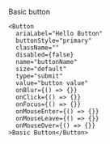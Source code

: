 Basic button
 
    <Button
      ariaLabel="Hello Button"
      buttonStyle="primary"
      className=""
      disabled={false}
      name="buttonName"
      size="default"
      type="submit"
      value="button value"
      onBlur={() => {}}
      onClick={() => {}}
      onFocus={() => {}}
      onMouseEnter={() => {}}
      onMouseLeave={() => {}}
      onMouseOver={() => {}}
    >Basic Button</Button>

